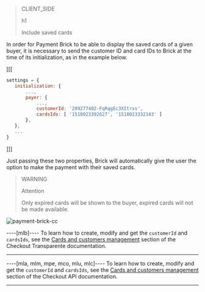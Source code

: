 > CLIENT_SIDE
>
> h1
>
> Include saved cards

In order for Payment Brick to be able to display the saved cards of a given buyer, it is necessary to send the customer ID and card IDs to Brick at the time of its initialization, as in the example below.

[[[
```Javascript
settings = {
   initialization: {
       ...,
       payer: {
           ...,
           customerId: '209277402-FqRqgEc3XItrxs',
           cardsIds: [ '1518023392627', '1518023332143' ]
       },
   },
   ...
}
```
]]]

Just passing these two properties, Brick will automatically give the user the option to make the payment with their saved cards.

> WARNING
>
> Attention
>
> Only expired cards will be shown to the buyer, expired cards will not be made available.

![payment-brick-cc](checkout-bricks/payment-brick-cc.en.gif)

----[mlb]----
To learn how to create, modify and get the `customerId` and `cardsIds`, see the [Cards and customers management](/developers/en/docs/checkout-api/customer-management) section of the Checkout Transparente documentation.

------------

----[mla, mlm, mpe, mco, mlu, mlc]---- 
To learn how to create, modify and get the `customerId` and `cardsIds`, see the [Cards and customers management](/developers/en/docs/checkout-api/customer-management) section of the Checkout API documentation.

------------